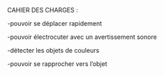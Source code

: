 CAHIER DES CHARGES : 

-pouvoir se déplacer rapidement 

-pouvoir électrocuter avec un avertissement sonore

-détecter les objets de couleurs 

-pouvoir se rapprocher vers l’objet 
 
